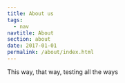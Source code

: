```yaml
---
title: About us
tags:
  - nav
navtitle: About
section: about
date: 2017-01-01
permalink: /about/index.html
---
```


This way, that way, testing all the ways
